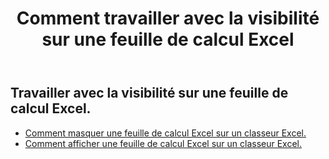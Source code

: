 ﻿---
title: Comment travailler avec la visibilité sur une feuille de calcul Excel
second_title: Documen
linktitle: Visibilité
type: docs
url: /fr/worksheets/panes/
keywords: How to work with visibility on an Excel worksheet
description: Aspose.Cells Cloud REST API prend en charge la visibilité sur une feuille de calcul Excel. Le SDK prend en charge différents langages de développement, notamment Android, C#, Go, Java, NodeJS, Perl, PHP, Python, Ruby et Swift.
weight: 20
kwords: Excel, Office Cloud, REST API, Tableur, PDF, CSV, Json, Markdown, Comment gérer la visibilité sur une feuille de calcul Excel
---
## Travailler avec la visibilité sur une feuille de calcul Excel.

- [Comment masquer une feuille de calcul Excel sur un classeur Excel.](/cells/fr/worksheets/hide/) 
- [Comment afficher une feuille de calcul Excel sur un classeur Excel.](/cells/fr/worksheets/unhide/) 


